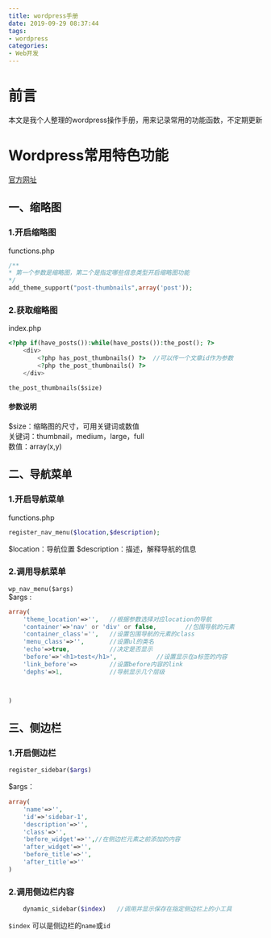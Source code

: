 ```yaml
---
title: wordpress手册
date: 2019-09-29 08:37:44
tags:
- wordpress
categories:
- Web开发
---
```

# 前言
本文是我个人整理的wordpress操作手册，用来记录常用的功能函数，不定期更新
<!-- more -->
# Wordpress常用特色功能

[官方网址](https://codex.wordpress.org/zh-cn:主题特性)

## 一、缩略图
### 1.开启缩略图
functions.php
```php
/**
* 第一个参数是缩略图，第二个是指定哪些信息类型开启缩略图功能  
*/
add_theme_support("post-thumbnails",array('post'));
```
### 2.获取缩略图
index.php
```php
<?php if(have_posts()):while(have_posts()):the_post(); ?>
    <div>
        <?php has_post_thumbnails() ?>  //可以传一个文章id作为参数
        <?php the_post_thumbnails() ?>
    </div>
```
`the_post_thumbnails($size)`  
#### 参数说明
$size：缩略图的尺寸，可用关键词或数值  
关键词：thumbnail，medium，large，full  
数值：array(x,y)

## 二、导航菜单
### 1.开启导航菜单
functions.php
```php
register_nav_menu($location,$description);
```
$location：导航位置
$description：描述，解释导航的信息

### 2.调用导航菜单
`wp_nav_menu($args)`  
$args : 
```php
array(
    'theme_location'=>'',   //根据参数选择对应location的导航
    'container'=>'nav' or 'div' or false,        //包围导航的元素
    'container_class'='',   //设置包围导航的元素的class
    'menu_class'=>'',       //设置ul的类名
    'echo'=>true,           //决定是否显示
    'before'=>'<h1>test</h1>',           //设置显示在a标签的内容
    'link_before'=>         //设置before内容的link
    'dephs'=>1,             //导航显示几个层级



)
```

## 三、侧边栏

### 1.开启侧边栏
```php
register_sidebar($args)
```
$args：
```php
array(
    'name'=>'',
    'id'=>'sidebar-1',
    'description'=>'',
    'class'=>'',
    'before_widget'=>'',//在侧边栏元素之前添加的内容
    'after_widget'=>'',
    'before_title'=>'',
    'after_title'=>''
)
```
### 2.调用侧边栏内容
```php
    dynamic_sidebar($index)   //调用并显示保存在指定侧边栏上的小工具
```

`$index` 可以是侧边栏的`name`或`id`
